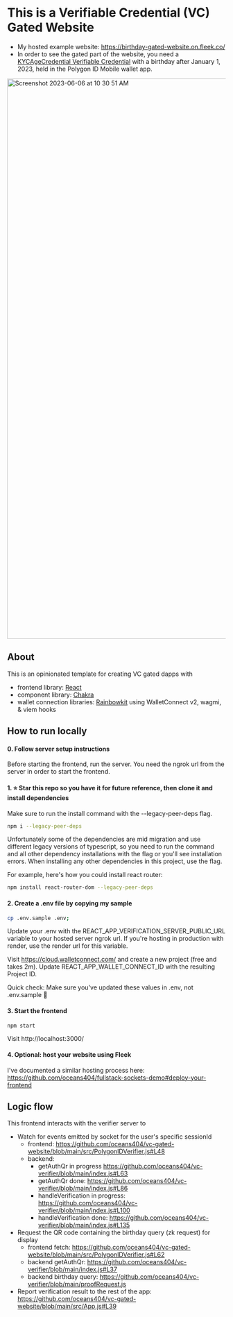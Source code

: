 # This is a Verifiable Credential (VC) Gated Website

- My hosted example website: https://birthday-gated-website.on.fleek.co/
- In order to see the gated part of the website, you need a [KYCAgeCredential Verifiable Credential](https://www.notion.so/oceans404/How-to-get-a-KYCAgeCredential-Verifiable-Credential-f3d34e7c98ec4147b6b2fae79066c4f6?pvs=4) with a birthday after January 1, 2023, held in the Polygon ID Mobile wallet app.

<img width="1292" alt="Screenshot 2023-06-06 at 10 30 51 AM" src="https://github.com/oceans404/vc-gated-website/assets/91382964/53fe84f1-18ae-4050-9517-5e54ec1de982">

## About

This is an opinionated template for creating VC gated dapps with

- frontend library: [React](https://react.dev/)
- component library: [Chakra](https://chakra-ui.com/)
- wallet connection libraries: [Rainbowkit](https://www.rainbowkit.com/) using WalletConnect v2, wagmi, & viem hooks

## How to run locally

#### 0. Follow server setup instructions

Before starting the frontend, run the server. You need the ngrok url from the server in order to start the frontend.

#### 1. ⭐ Star this repo so you have it for future reference, then clone it and install dependencies

Make sure to run the install command with the --legacy-peer-deps flag.

```bash
npm i --legacy-peer-deps
```

Unfortunately some of the dependencies are mid migration and use different legacy versions of typescript, so you need to run the command and all other dependency installations with the flag or you'll see installation errors. When installing any other dependencies in this project, use the flag.

For example, here's how you could install react router:

```bash
npm install react-router-dom --legacy-peer-deps
```

#### 2. Create a .env file by copying my sample

```bash
cp .env.sample .env;
```

Update your .env with the REACT_APP_VERIFICATION_SERVER_PUBLIC_URL variable to your hosted server ngrok url. If you're hosting in production with render, use the render url for this variable.

Visit https://cloud.walletconnect.com/ and create a new project (free and takes 2m). Update REACT_APP_WALLET_CONNECT_ID with the resulting Project ID.

Quick check: Make sure you've updated these values in .env, not .env.sample 🤠

#### 3. Start the frontend

```bash
npm start
```

Visit http://localhost:3000/

#### 4. Optional: host your website using Fleek

I've documented a similar hosting process here: https://github.com/oceans404/fullstack-sockets-demo#deploy-your-frontend

## Logic flow

This frontend interacts with the verifier server to

- Watch for events emitted by socket for the user's specific sessionId
  - frontend: https://github.com/oceans404/vc-gated-website/blob/main/src/PolygonIDVerifier.js#L48
  - backend:
    - getAuthQr in progress https://github.com/oceans404/vc-verifier/blob/main/index.js#L63
    - getAuthQr done: https://github.com/oceans404/vc-verifier/blob/main/index.js#L86
    - handleVerification in progress: https://github.com/oceans404/vc-verifier/blob/main/index.js#L100
    - handleVerification done: https://github.com/oceans404/vc-verifier/blob/main/index.js#L135
- Request the QR code containing the birthday query (zk request) for display
  - frontend fetch: https://github.com/oceans404/vc-gated-website/blob/main/src/PolygonIDVerifier.js#L62
  - backend getAuthQr: https://github.com/oceans404/vc-verifier/blob/main/index.js#L37
  - backend birthday query: https://github.com/oceans404/vc-verifier/blob/main/proofRequest.js
- Report verification result to the rest of the app: https://github.com/oceans404/vc-gated-website/blob/main/src/App.js#L39

